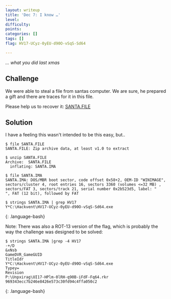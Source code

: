 ```yaml
---
layout: writeup
title: 'Dec 7: I know …'
level:
difficulty:
points:
categories: []
tags: []
flag: HV17-UCyz-0yEU-d90O-vSqS-Sd64

---
```

*... what you did last xmas*

## Challenge

We were able to steal a file from santas computer. We are sure, he
prepared a gift and there are traces for it in this file.

Please help us to recover it: [SANTA.FILE](writeupfiles/SANTA.FILE)

## Solution

I have a feeling this wasn't intended to be this easy, but..

    $ file SANTA.FILE
    SANTA.FILE: Zip archive data, at least v1.0 to extract

    $ unzip SANTA.FILE
    Archive:  SANTA.FILE
      inflating: SANTA.IMA

    $ file SANTA.IMA
    SANTA.IMA: DOS/MBR boot sector, code offset 0x58+2, OEM-ID "WINIMAGE", sectors/cluster 4, root entries 16, sectors 3360 (volumes <=32 MB) , sectors/FAT 3, sectors/track 21, serial number 0x2b523d5, label: "           ", FAT (12 bit), followed by FAT

    $ strings SANTA.IMA | grep HV17
    Y*C:\Hackvent\HV17-UCyz-0yEU-d90O-vSqS-Sd64.exe
{: .language-bash}

Note: There was also a ROT-13 version of the flag, which is probably the
way the
challenge was designed to be solved:

    $ strings SANTA.IMA |grep -4 HV17
    -+/D
    &xNsb
    GameDVR_GameGUID
    TitleIdr
    Y*C:\Hackvent\HV17-UCyz-0yEU-d90O-vSqS-Sd64.exe
    Typey=
    Revision
    P:\Unpxirag\UI17-HPlm-0lRH-q90B-iFdF-Fq64.rkr
    969343ecc7b246e8426e573c30fd94c4ffa050c2
{: .language-bash}

